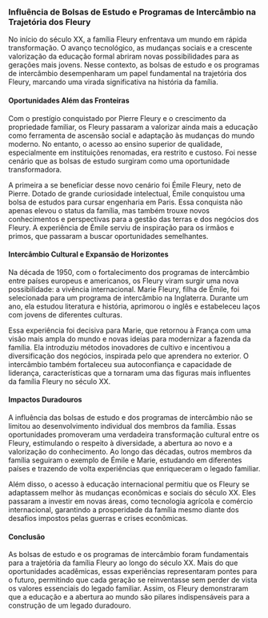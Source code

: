
### Influência de Bolsas de Estudo e Programas de Intercâmbio na Trajetória dos Fleury

No início do século XX, a família Fleury enfrentava um mundo em rápida transformação. O avanço tecnológico, as mudanças sociais e a crescente valorização da educação formal abriram novas possibilidades para as gerações mais jovens. Nesse contexto, as bolsas de estudo e os programas de intercâmbio desempenharam um papel fundamental na trajetória dos Fleury, marcando uma virada significativa na história da família.

#### Oportunidades Além das Fronteiras

Com o prestígio conquistado por Pierre Fleury e o crescimento da propriedade familiar, os Fleury passaram a valorizar ainda mais a educação como ferramenta de ascensão social e adaptação às mudanças do mundo moderno. No entanto, o acesso ao ensino superior de qualidade, especialmente em instituições renomadas, era restrito e custoso. Foi nesse cenário que as bolsas de estudo surgiram como uma oportunidade transformadora.

A primeira a se beneficiar desse novo cenário foi Émile Fleury, neto de Pierre. Dotado de grande curiosidade intelectual, Émile conquistou uma bolsa de estudos para cursar engenharia em Paris. Essa conquista não apenas elevou o status da família, mas também trouxe novos conhecimentos e perspectivas para a gestão das terras e dos negócios dos Fleury. A experiência de Émile serviu de inspiração para os irmãos e primos, que passaram a buscar oportunidades semelhantes.

#### Intercâmbio Cultural e Expansão de Horizontes

Na década de 1950, com o fortalecimento dos programas de intercâmbio entre países europeus e americanos, os Fleury viram surgir uma nova possibilidade: a vivência internacional. Marie Fleury, filha de Émile, foi selecionada para um programa de intercâmbio na Inglaterra. Durante um ano, ela estudou literatura e história, aprimorou o inglês e estabeleceu laços com jovens de diferentes culturas.

Essa experiência foi decisiva para Marie, que retornou à França com uma visão mais ampla do mundo e novas ideias para modernizar a fazenda da família. Ela introduziu métodos inovadores de cultivo e incentivou a diversificação dos negócios, inspirada pelo que aprendera no exterior. O intercâmbio também fortaleceu sua autoconfiança e capacidade de liderança, características que a tornaram uma das figuras mais influentes da família Fleury no século XX.

#### Impactos Duradouros

A influência das bolsas de estudo e dos programas de intercâmbio não se limitou ao desenvolvimento individual dos membros da família. Essas oportunidades promoveram uma verdadeira transformação cultural entre os Fleury, estimulando o respeito à diversidade, a abertura ao novo e a valorização do conhecimento. Ao longo das décadas, outros membros da família seguiram o exemplo de Émile e Marie, estudando em diferentes países e trazendo de volta experiências que enriqueceram o legado familiar.

Além disso, o acesso à educação internacional permitiu que os Fleury se adaptassem melhor às mudanças econômicas e sociais do século XX. Eles passaram a investir em novas áreas, como tecnologia agrícola e comércio internacional, garantindo a prosperidade da família mesmo diante dos desafios impostos pelas guerras e crises econômicas.

#### Conclusão

As bolsas de estudo e os programas de intercâmbio foram fundamentais para a trajetória da família Fleury ao longo do século XX. Mais do que oportunidades acadêmicas, essas experiências representaram pontes para o futuro, permitindo que cada geração se reinventasse sem perder de vista os valores essenciais do legado familiar. Assim, os Fleury demonstraram que a educação e a abertura ao mundo são pilares indispensáveis para a construção de um legado duradouro.
```
